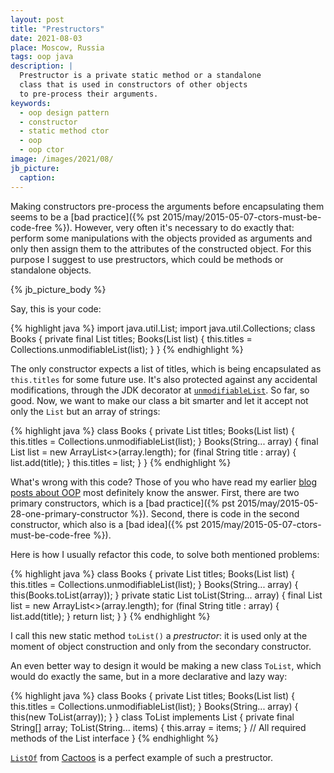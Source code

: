 ```yaml
---
layout: post
title: "Prestructors"
date: 2021-08-03
place: Moscow, Russia
tags: oop java
description: |
  Prestructor is a private static method or a standalone
  class that is used in constructors of other objects
  to pre-process their arguments.
keywords:
  - oop design pattern
  - constructor
  - static method ctor
  - oop
  - oop ctor
image: /images/2021/08/
jb_picture:
  caption:
---
```


Making constructors pre-process the arguments before 
encapsulating them seems to be a 
[bad practice]({% pst 2015/may/2015-05-07-ctors-must-be-code-free %}). 
However, very often it's necessary to do exactly that: perform some manipulations
with the objects provided as arguments and only then assign
them to the attributes of the constructed object. For this purpose
I suggest to use prestructors, which could be methods or standalone
objects.

<!--more-->

{% jb_picture_body %}

Say, this is your code:

{% highlight java %}
import java.util.List;
import java.util.Collections;
class Books {
  private final List<String> titles;
  Books(List<String> list) {
    this.titles = Collections.unmodifiableList(list);
  }
}
{% endhighlight %}

The only constructor expects a list of titles, which is being
encapsulated as `this.titles` for some future use. It's also protected against
any accidental modifications, through the JDK decorator at
[`unmodifiableList`](https://docs.oracle.com/javase/8/docs/api/java/util/Collections.html#unmodifiableList-java.util.List-).
So far, so good. Now, we want to make our class a bit smarter 
and let it accept not only the `List` but an array of strings:

{% highlight java %}
class Books {
  private List<String> titles;
  Books(List<String> list) {
    this.titles = Collections.unmodifiableList(list);
  }
  Books(String... array) {
    final List<String> list = new ArrayList<>(array.length);
    for (final String title : array) {
      list.add(title);
    }
    this.titles = list;
  }
}
{% endhighlight %}

What's wrong with this code? Those of you who have read my earlier 
[blog posts about OOP](/tag/oop.html) most definitely know the answer. First, 
there are two primary constructors, which is a 
[bad practice]({% pst 2015/may/2015-05-28-one-primary-constructor %}). 
Second, there is code in the second constructor, which also is a 
[bad idea]({% pst 2015/may/2015-05-07-ctors-must-be-code-free %}).

Here is how I usually refactor this code, to solve both mentioned problems:

{% highlight java %}
class Books {
  private List<String> titles;
  Books(List<String> list) {
    this.titles = Collections.unmodifiableList(list);
  }
  Books(String... array) {
    this(Books.toList(array));
  }
  private static List<String> toList(String... array) {
    final List<String> list = new ArrayList<>(array.length);
    for (final String title : array) {
      list.add(title);
    }
    return list;
  }
}
{% endhighlight %}

I call this new static method `toList()` a _prestructor_: it is used
only at the moment of object construction and only from the
secondary constructor.

An even better way to design it would be making a new class `ToList`,
which would do exactly the same, but in a more declarative and lazy way:

{% highlight java %}
class Books {
  private List<String> titles;
  Books(List<String> list) {
    this.titles = Collections.unmodifiableList(list);
  }
  Books(String... array) {
    this(new ToList(array));
  }
}
class ToList<T> implements List<T> {
  private final String[] array;
  ToList(String... items) {
    this.array = items;
  }
  // All required methods of the List interface
}
{% endhighlight %}

[`ListOf`](https://www.javadoc.io/static/org.cactoos/cactoos/0.50/org/cactoos/list/ListOf.html)
from [Cactoos](https://www.cactoos.org) is a perfect example 
of such a prestructor.

